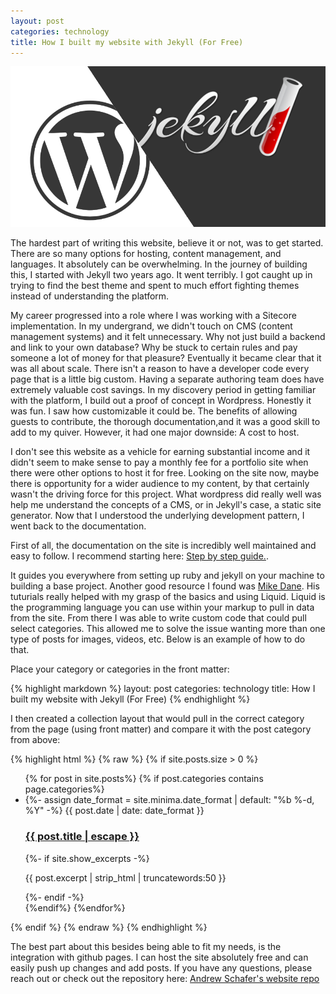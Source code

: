 ```yaml
---
layout: post
categories: technology
title: How I built my website with Jekyll (For Free)
---
```


![Wordpress verus Jekyll logs](/assets/img/technology/2019/2019-05-28-how-i-built-my-website.jpg)

The hardest part of writing this website, believe it or not, was to get started. There are so many options for hosting, content management, and languages. It absolutely can be overwhelming. In the journey of building this, I started with Jekyll two years ago. It went terribly. I got caught up in trying to find the best theme and spent to much effort fighting themes instead of understanding the platform.

My career progressed into a role where I was working with a Sitecore implementation. In my undergrand, we didn't touch on CMS (content management systems) and it felt unnecessary. Why not just build a backend and link to your own database? Why be stuck to certain rules and pay someone a lot of money for that pleasure? Eventually it became clear that it was all about scale. There isn't a reason to have a developer code every page that is a little big custom. Having a separate authoring team does have extremely valuable cost savings. In my discovery period in getting familiar with the platform, I build out a proof of concept in Wordpress. Honestly it was fun. I saw how customizable it could be. The benefits of allowing guests to contribute, the thorough documentation,and it was a good skill to add to my quiver. However, it had one major downside: A cost to host.

I don't see this website as a vehicle for earning substantial income and it didn't seem to make sense to pay a monthly fee for a portfolio site when there were other options to host it for free. Looking on the site now, maybe there is opportunity for a wider audience to my content, by that certainly wasn't the driving force for this project. What wordpress did really well was help me understand the concepts of a CMS, or in Jekyll's case, a static site generator. Now that I understood the underlying development pattern, I went back to the documentation.

First of all, the documentation on the site is incredibly well maintained and easy to follow. I recommend starting here: [Step by step guide.](https://jekyllrb.com/docs/step-by-step/01-setup/).

It guides you everywhere from setting up ruby and jekyll on your machine to building a base project. Another good resource I found was [Mike Dane](https://www.youtube.com/watch?v=T1itpPvFWHI). His tuturials really helped with my grasp of the basics and using Liquid. Liquid is the programming language you can use within your markup to pull in data from the site. From there I was able to write custom code that could pull select categories. This allowed me to solve the issue wanting more than one type of posts for images, videos, etc. Below is an example of how to do that.

Place your category or categories in the front matter: 

{% highlight markdown %}
layout: post
categories: technology
title: How I built my website with Jekyll (For Free)
{% endhighlight %}

I then created a collection layout that would pull in the correct category from the page (using front matter) and compare it with the post category from above:

{% highlight html %}
{% raw %}
{% if site.posts.size > 0 %}
<ul>
    {% for post in site.posts%}
    {% if post.categories contains page.categories%}
    <li class="post-item">
        {%- assign date_format = site.minima.date_format | default: "%b %-d, %Y" -%}
        <span class="post-meta">{{ post.date | date: date_format }}</span>
        <h3>
            <a class="post-link" href="{{ post.url | relative_url }}">
                {{ post.title | escape }}
            </a>
        </h3>
        {%- if site.show_excerpts -%}
            <p>{{ post.excerpt | strip_html | truncatewords:50 }}</p>
        {%- endif -%}
    </li>
    {%endif%}
    {%endfor%}
</ul>
{% endif %}
{% endraw %}
{% endhighlight %}

The best part about this besides being able to fit my needs, is the integration with github pages. I can host the site absolutely free and can easily push up changes and add posts. If you have any questions, please reach out or check out the repository here: [Andrew Schafer's website repo](https://github.com/schaferandrew/schaferandrew.github.io)